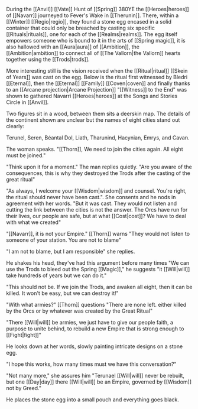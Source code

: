 During the [[Anvil]] [[Vate]] Hunt of [[Spring]] 380YE the [[Heroes|heroes]] of [[Navarr]] journeyed to Fever's Wake in [[Therunin]]. There, within a [[Winter]] [[Regio|regio]], they found a stone egg encased in a solid container that could only be breached by casting six specific [[Rituals|rituals]], one for each of the [[Realms|realms]]. The egg itself empowers someone who is bound to it in the arts of [[Spring magic]], it is also hallowed with an [[Aura|aura]] of [[Ambition]], the [[Ambition|ambition]] to connect all of [[The Vallorn|the Vallorn]] hearts together using the [[Trods|trods]].

More interesting still is the vision received when the [[Ritual|ritual]] [[Skein of Years]] was cast on the egg. Below is the ritual first witnessed by Bledri [[Eternal]], then the [[Eternal]] [[Family]] [[Coven|coven]] and finally thanks to an [[Arcane projection|Arcane Projection]] "[[Witness]] to the End" was shown to gathered Navarri [[Heroes|heroes]] at the Songs and Stories Circle in [[Anvil]].

Two figures sit in a wood, between them sits a deerskin map. The details of the continent shown are unclear but the names of eight cities stand out clearly:

Terunel, Seren, Béantal Dol, Liath, Tharunind, Hacynian, Emrys, and Cavan.

The woman speaks. "[[Thorn]], We need to join the cities again. All eight must be joined."

"Think upon it for a moment." The man replies quietly. "Are you aware of the consequences, this is why they destroyed the Trods after the casting of the great ritual"

"As always, I welcome your [[Wisdom|wisdom]] and counsel. You're right, the ritual should never have been cast.". She consents and he nods in agreement with her words. "But it was cast. They would not listen and cutting the link between the cities is not the answer. The Orcs have run for their lives, our people are safe, but at what [[Cost|cost]]? We have to deal with what we created"

"[[Navarr]], it is not your Empire." [[Thorn]] warns "They would not listen to someone of your station. You are not to blame"

"I am not to blame, but I am responsible" she replies.

He shakes his head, they've had this argument before many times "We can use the Trods to bleed out the Spring [[Magic]]," he suggests "it [[Will|will]] take hundreds of years but we can do it."

"This should not be. If we join the Trods, and awaken all eight, then it can be killed. It won't be easy, but we can destroy it!"

"With what armies?" [[Thorn]] questions "There are none left. either killed by the Orcs or by whatever was created by the Great Ritual"

"There [[Will|will]] be armies, we just have to give our people faith, a purpose to unite behind, to rebuild a new Empire that is strong enough to [[Fight|fight]]"

He looks down at her words, slowly painting intricate designs on a stone egg.

"I hope this works, how many times must we have this conversation?"

"Not many more," she assures him "Terunael [[Will|will]] never be rebuilt, but one [[Day|day]] there [[Will|will]] be an Empire, governed by [[Wisdom]] not by Greed."

He places the stone egg into a small pouch and everything goes black.